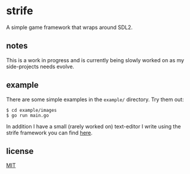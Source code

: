 # strife
A simple game framework that wraps around SDL2.

## notes
This is a work in progress and is currently being slowly worked on as my side-projects needs evolve.

## example
There are some simple examples in the `example/` directory. Try them out:

	$ cd example/images
	$ go run main.go

In addition I have a small (rarely worked on) text-editor I write using the strife framework you can find [here](//github.com/felixangell/nate).

## license
[MIT](/LICENSE)
